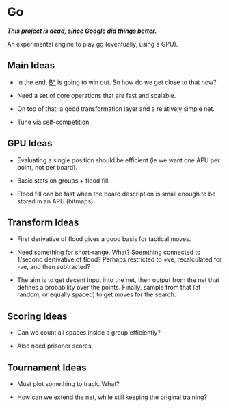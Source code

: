 # Go

***This project is dead, since Google did things better.***

An experimental engine to play
[go](https://en.wikipedia.org/wiki/Go_%28game%29) (eventually, using a GPU).

## Main Ideas

* In the end, [B*](https://en.wikipedia.org/wiki/B*) is going to win out.  So
  how do we get close to that now?

* Need a set of core operations that are fast and scalable.

* On top of that, a good transformation layer and a relatively simple net.

* Tune via self-competition.

## GPU Ideas

* Evaluating a single position should be efficient (ie we want one APU per
  point, not per board).

* Basic stats on groups + flood fill.

* Flood fill can be fast when the board description is small enough to be
  stored in an APU (bitmaps).

## Transform Ideas

* First derivative of flood gives a good basis for tactical moves.

* Need something for short-range.  What?  Soemthing connected to
  1/second dertivative of flood?  Perhaps restricted to +ve,
  recalculated for -ve, and then subtracted?

* The aim is to get decent input into the net, then output from the
  net that defines a probability over the points.  Finally, sample
  from that (at random, or equally spaced) to get moves for the
  search.

## Scoring Ideas

* Can we count all spaces inside a group efficiently?

* Also need prisoner scores.

## Tournament Ideas

* Must plot something to track.  What?

* How can we extend the net, while still keeping the original training?
